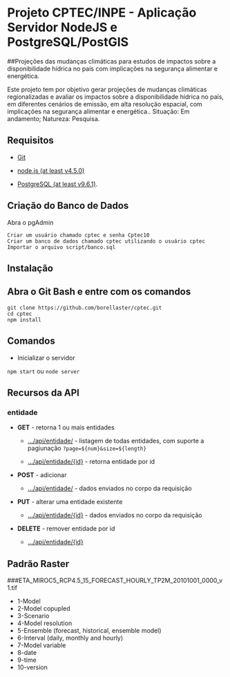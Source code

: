 # Projeto CPTEC/INPE - Aplicação Servidor NodeJS e PostgreSQL/PostGIS

##Projeções das mudanças climáticas para estudos de impactos sobre a disponibilidade hídrica no país com implicações na segurança alimentar e energética.

Este projeto tem por objetivo gerar projeções de mudanças climáticas regionalizadas e avaliar os impactos sobre a disponibilidade hídrica no país, em diferentes cenários de emissão, em alta resolução espacial, com implicações na segurança alimentar e energética.. 
Situação: Em andamento; Natureza: Pesquisa.


## Requisitos

* [Git](http://git-scm.com/)

* [node.js (at least v4.5.0)](http://nodejs.org/)
 
* [PostgreSQL (at least v9.6.1)](https://www.postgresql.org/download/).

## Criação do Banco de Dados
Abra o pgAdmin
```
Criar um usuário chamado cptec e senha Cptec10
Criar um banco de dados chamado cptec utilizando o usuário cptec
Importar o arquivo script/banco.sql
```

## Instalação

Abra o Git Bash e entre com os comandos
---------------------------------------
```
git clone https://github.com/borellaster/cptec.git
cd cptec
npm install
```

## Comandos

* Inicializar o servidor

`npm start` ou `node server`

## Recursos da API

### entidade

* **GET** - retorna 1 ou mais entidades

  * [.../api/entidade/]() - listagem de todas entidades, com suporte a pagiunação `?page=${num}&size=${length}`

  * [.../api/entidade/{id}]() - retorna entidade por id

* **POST** - adicionar

  * [.../api/entidade/]() - dados enviados no corpo da requisição

* **PUT** - alterar uma entidade existente

  * [.../api/entidade/{id}]() - dados enviados no corpo da requisição

* **DELETE** - remover entidade por id

  * [.../api/entidade/{id}]() 


## Padrão Raster
###ETA_MIROC5_RCP4.5_15_FORECAST_HOURLY_TP2M_20101001_0000_v1.tif
* 1-Model
* 2-Model copupled
* 3-Scenario
* 4-Model resolution
* 5-Ensemble (forecast, historical, ensemble model)
* 6-Interval (daily, monthly and hourly)
* 7-Model variable
* 8-date
* 9-time
* 10-version
